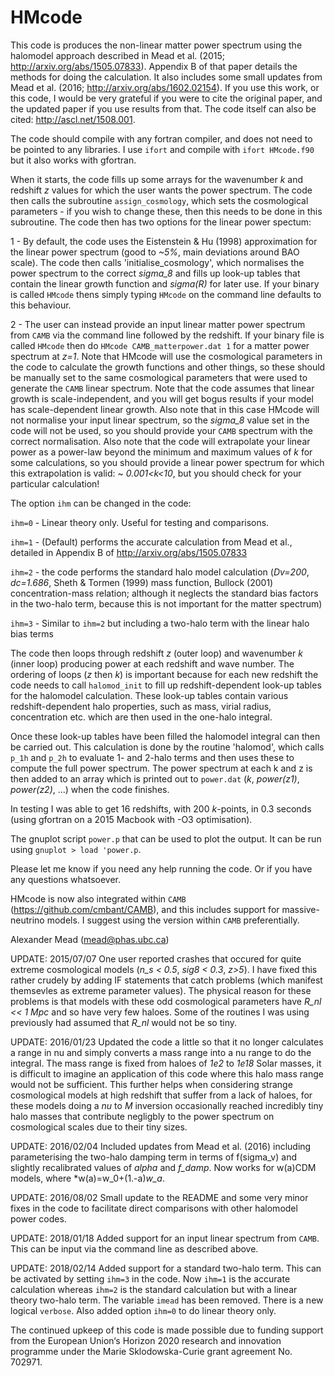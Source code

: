 # HMcode

This code is produces the non-linear matter power spectrum using the halomodel approach described in Mead et al. (2015; http://arxiv.org/abs/1505.07833). Appendix B of that paper details the methods for doing the calculation. It also includes some small updates from Mead et al. (2016; http://arxiv.org/abs/1602.02154). If you use this work, or this code, I would be very grateful if you were to cite the original paper, and the updated paper if you use results from that. The code itself can also be cited: http://ascl.net/1508.001.

The code should compile with any fortran compiler, and does not need to be pointed to any libraries. I use ```ifort``` and compile with ```ifort HMcode.f90``` but it also works with gfortran.

When it starts, the code fills up some arrays for the wavenumber *k* and redshift *z* values for which the user wants the power spectrum. The code then calls the subroutine ```assign_cosmology```, which sets the cosmological parameters - if you wish to change these, then this needs to be done in this subroutine. The code then has two options for the linear power spectum:

1 - By default, the code uses the Eistenstein & Hu (1998) approximation for the linear power spectrum (good to *~5%*, main deviations around BAO scale). The code then calls 'initialise_cosmology', which normalises the power spectrum to the correct *sigma_8* and fills up look-up tables that contain the linear growth function and *sigma(R)* for later use. If your binary is called ```HMcode``` thens simply typing ```HMcode``` on the command line defaults to this behaviour.

2 - The user can instead provide an input linear matter power spectrum from ```CAMB``` via the command line followed by the redshift. If your binary file is called ```HMcode``` then do ```HMcode CAMB_matterpower.dat 1``` for a matter power spectrum at *z=1*. Note that HMcode will use the cosmological parameters in the code to calculate the growth functions and other things, so these should be manually set to the same cosmological parameters that were used to generate the ```CAMB``` linear spectrum. Note that the code assumes that linear growth is scale-independent, and you will get bogus results if your model has scale-dependent linear growth. Also note that in this case HMcode will not normalise your input linear spectrum, so the *sigma_8* value set in the code will not be used, so you should provide your ```CAMB``` spectrum with the correct normalisation. Also note that the code will extrapolate your linear power as a power-law beyond the minimum and maximum values of *k* for some calculations, so you should provide a linear power spectrum for which this extrapolation is valid: ~ *0.001<k<10*, but you should check for your particular calculation!

The option ```ihm``` can be changed in the code:

```ihm=0``` - Linear theory only. Useful for testing and comparisons.

```ihm=1``` - (Default) performs the accurate calculation from Mead et al., detailed in Appendix B of http://arxiv.org/abs/1505.07833 

```ihm=2``` - the code performs the standard halo model calculation (*Dv=200*, *dc=1.686*, Sheth & Tormen (1999) mass function, Bullock (2001) concentration-mass relation; although it neglects the standard bias factors in the two-halo term, because this is not important for the matter spectrum)

```ihm=3``` - Similar to ```ihm=2``` but including a two-halo term with the linear halo bias terms

The code then loops through redshift *z* (outer loop) and wavenumber *k* (inner loop) producing power at each redshift and wave number. The ordering of loops (*z* then *k*) is important because for each new redshift the code needs to call ```halomod_init``` to fill up redshift-dependent look-up tables for the halomodel calculation. These look-up tables contain various redshift-dependent halo properties, such as mass, virial radius, concentration etc. which are then used in the one-halo integral.

Once these look-up tables have been filled the halomodel integral can then be carried out. This calculation is done by the routine 'halomod', which calls ```p_1h``` and ```p_2h``` to evaluate 1- and 2-halo terms and then uses these to compute the full power spectrum. The power spectrum at each k and z is then added to an array which is printed out to ```power.dat``` (*k*, *power(z1)*, *power(z2)*, ...) when the code finishes.

In testing I was able to get 16 redshifts, with 200 *k*-points, in 0.3 seconds (using gfortran on a 2015 Macbook with -O3 optimisation). 

The gnuplot script ```power.p``` that can be used to plot the output. It can be run using ```gnuplot > load 'power.p```.

Please let me know if you need any help running the code. Or if you have any questions whatsoever.

HMcode is now also integrated within ```CAMB``` (https://github.com/cmbant/CAMB), and this includes support for massive-neutrino models. I suggest using the version within ```CAMB``` preferentially.

Alexander Mead
(mead@phas.ubc.ca)

UPDATE: 2015/07/07
One user reported crashes that occured for quite extreme cosmological models (*n_s < 0.5*, *sig8 < 0.3*, *z>5*). I have fixed this rather crudely by adding IF statements that catch problems (which manifest themsevles as extreme parameter values). The physical reason for these problems is that models with these odd cosmological parameters have *R_nl << 1 Mpc* and so have very few haloes. Some of the routines I was using previously had assumed that *R_nl* would not be so tiny.

UPDATE: 2016/01/23
Updated the code a little so that it no longer calculates a range in nu and simply converts a mass range into a nu range to do the integral. The mass range is fixed from haloes of *1e2* to *1e18* Solar masses, it is difficult to imagine an application of this code where this halo mass range would not be sufficient. This further helps when considering strange cosmological models at high redshift that suffer from a lack of haloes, for these models doing a *nu* to *M* inversion occasionally reached incredibly tiny halo masses that contribute negligbly to the power spectrum on cosmological scales due to their tiny sizes.

UPDATE: 2016/02/04
Included updates from Mead et al. (2016) including parameterising the two-halo damping term in terms of f(sigma_v) and slightly recalibrated values of *alpha* and *f_damp*. Now works for w(a)CDM models, where *w(a)=w_0+(1.-a)*w_a*.

UPDATE: 2016/08/02
Small update to the README and some very minor fixes in the code to facilitate direct comparisons with other halomodel power codes.

UPDATE: 2018/01/18
Added support for an input linear spectrum from ```CAMB```. This can be input via the command line as described above.

UPDATE: 2018/02/14
Added support for a standard two-halo term. This can be activated by setting ```ihm=3``` in the code. Now ```ihm=1``` is the accurate calculation whereas ```ihm=2``` is the standard calculation but with a linear theory two-halo term. The variable ```imead``` has been removed. There is a new logical ```verbose```. Also added option ```ihm=0``` to do linear theory only.

The continued upkeep of this code is made possible due to funding support from the European Union‘s Horizon 2020 research and innovation programme under the Marie Sklodowska-Curie grant agreement No. 702971.
